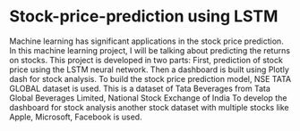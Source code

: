 # Stock-price-prediction using LSTM
Machine learning has significant applications in the
stock price prediction. In this machine learning project, I will be talking about predicting the returns on
stocks. This project is developed in two parts:
First, prediction of stock price using the LSTM neural
network.
Then a dashboard is built using Plotly dash for stock
analysis.
To build the stock price prediction model,
NSE TATA GLOBAL dataset is used. This is a dataset of Tata
Beverages from Tata Global Beverages Limited, National
Stock Exchange of India
To develop the dashboard for stock analysis another stock dataset with multiple stocks like Apple,
Microsoft, Facebook is used.
